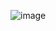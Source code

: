 ![image](https://user-images.githubusercontent.com/31600601/50578785-af450800-0dfb-11e9-8972-52c5ceda5152.png)
